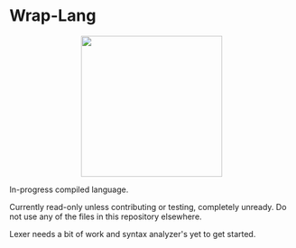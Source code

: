 # Wrap-Lang

<div align="center">
<img src="https://github.com/VideoCarp/wraplang/blob/main/files/63943150-45B9-440B-B2C2-3CBDB99C45D1.jpeg?raw=true" width=250 height=250>
</div>
                                                                                                                                      
In-progress compiled language.

Currently read-only unless contributing or testing, completely unready.
Do not use any of the files in this repository elsewhere.

Lexer needs a bit of work and syntax analyzer's yet to get started.
